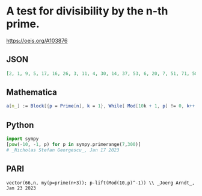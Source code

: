 # A test for divisibility by the n\-th prime\.
https://oeis.org/A103876
## JSON
```JSON
[2, 1, 9, 5, 17, 16, 26, 3, 11, 4, 30, 14, 37, 53, 6, 20, 7, 51, 71, 58, 80, 29, 10, 72, 32, 98, 79, 38, 13, 41, 125, 134, 15, 47, 114, 50, 121, 161, 18, 19, 135, 59, 179, 21, 156, 68, 206, 163, 215, 24, 25, 77, 184, 242, 27, 83, 28, 198, 205, 92, 31, 219, 95, 33, 101, 104]
```
## Mathematica
```Mathematica
a[n_] := Block[{p = Prime[n], k = 1}, While[ Mod[10k + 1, p] != 0, k++ ]; k]; Table[ a[n], {n, 4, 69}]
```
## Python
```Python
import sympy
[pow(-10, -1, p) for p in sympy.primerange(7,300)]
# _Nicholas Stefan Georgescu_, Jan 17 2023
```
## PARI
```PARI
vector(66,n, my(p=prime(n+3)); p-lift(Mod(10,p)^-1)) \\ _Joerg Arndt_, Jan 23 2023
```
